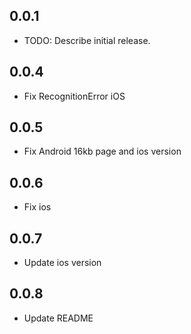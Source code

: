 ## 0.0.1

* TODO: Describe initial release.

## 0.0.4

* Fix RecognitionError iOS

## 0.0.5

* Fix Android 16kb page and ios version

## 0.0.6

* Fix ios

## 0.0.7

* Update ios version

## 0.0.8

* Update README